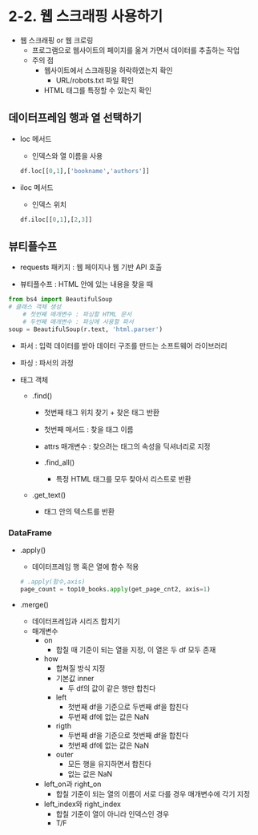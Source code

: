 # 2-2. 웹 스크래핑 사용하기

- 웹 스크래핑 or 웹 크로링
  - 프로그램으로 웹사이트의 페이지를 옮겨 가면서 데이터를 추출하는 작업
  - 주의 점
    - 웹사이트에서 스크래핑을 허락하였는지 확인
      - URL/robots.txt 파일 확인
    - HTML 태그를 특정할 수 있는지 확인



## 데이터프레임 행과 열 선택하기

- loc 메서드

  - 인덱스와 열 이름을 사용

  ```python
  df.loc[[0,1],['bookname','authors']]
  ```

- iloc 메서드

  - 인덱스 위치

  ```python
  df.iloc[[0,1],[2,3]]
  ```

  

## 뷰티플수프

- requests 패키지 : 웹 페이지나 웹 기반 API 호출

- 뷰티플수프 : HTML 안에 있는 내용을 찾을 때

  

```python
from bs4 import BeautifulSoup
# 클래스 객체 생성
	# 첫번째 매개변수 : 파싱할 HTML 문서
	# 두번째 매개변수 : 파싱에 사용할 파서
soup = BeautifulSoup(r.text, 'html.parser')
```

- 파서 : 입력 데이터를 받아 데이터 구조를 만드는 소프트웨어 라이브러리
- 파싱 : 파서의 과정



- 태그 객체

  - .find()

    - 첫번째 태그 위치 찾기 + 찾은 태그 반환
    - 첫번째 매서드 : 찾을 태그 이름
    - attrs 매개변수 : 찾으려는 태그의 속성을 딕셔너리로 지정

    - .find_all()
      - 특정 HTML 태그를 모두 찾아서 리스트로 반환

  - .get_text()
    - 태그 안의 텍스트를 반환



### DataFrame

- .apply()

  - 데이터프레임 행 혹은 열에 함수 적용

  ```python
  # .apply(함수,axis)
  page_count = top10_books.apply(get_page_cnt2, axis=1)
  ```

- .merge()

  - 데이터프레임과 시리즈 합치기
  - 매개변수
    - on
      - 합칠 때 기준이 되는 열을 지정, 이 열은 두 df 모두 존재
    - how
      - 합쳐질 방식 지정
      - 기본값 inner
        - 두 df의 값이 같은 행만 합친다
      - left
        - 첫번째 df을 기준으로 두번째 df을 합친다
        - 두번째 df에 없는 값은 NaN
      - rigth
        - 두번째 df을 기준으로 첫번째 df을 합친다
        - 첫번째 df에 없는 값은 NaN
      - outer
        - 모든 행을 유지하면서 합친다
        - 없는 값은 NaN
    - left_on과 right_on
      - 합칠 기준이 되는 열의 이름이 서로 다를 경우 매개변수에 각기 지정
    - left_index와 right_index
      - 합칠 기준이 열이 아니라 인덱스인 경우
      - T/F